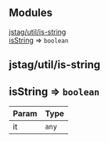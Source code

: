 ## Modules

<dl>
<dt><a href="#module_jstag/util/is-string">jstag/util/is-string</a></dt>
<dd></dd>
<dt><a href="#module_isString">isString</a> ⇒ <code>boolean</code></dt>
<dd></dd>
</dl>

<a name="module_jstag/util/is-string"></a>

## jstag/util/is-string
<a name="module_isString"></a>

## isString ⇒ <code>boolean</code>

| Param | Type |
| --- | --- |
| it | <code>any</code> | 


